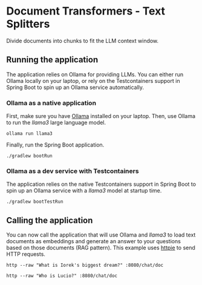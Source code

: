 # Document Transformers - Text Splitters

Divide documents into chunks to fit the LLM context window.

## Running the application

The application relies on Ollama for providing LLMs. You can either run Ollama locally on your laptop, or rely on the Testcontainers support in Spring Boot to spin up an Ollama service automatically.

### Ollama as a native application

First, make sure you have [Ollama](https://ollama.ai) installed on your laptop.
Then, use Ollama to run the _llama3_ large language model.

```shell
ollama run llama3
```

Finally, run the Spring Boot application.

```shell
./gradlew bootRun
```

### Ollama as a dev service with Testcontainers

The application relies on the native Testcontainers support in Spring Boot to spin up an Ollama service with a _llama3_ model at startup time.

```shell
./gradlew bootTestRun
```

## Calling the application

You can now call the application that will use Ollama and _llama3_ to load text documents as embeddings and generate an answer to your questions based on those documents (RAG pattern).
This example uses [httpie](https://httpie.io) to send HTTP requests.

```shell
http --raw "What is Iorek's biggest dream?" :8080/chat/doc
```

```shell
http --raw "Who is Lucio?" :8080/chat/doc
```
